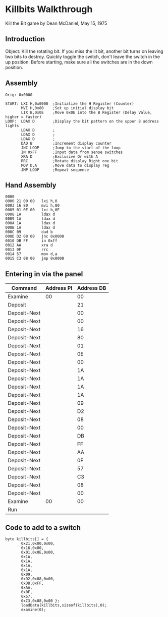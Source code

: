 # Killbits Walkthrough 
Kill the Bit game by Dean McDaniel, May 15, 1975

## Introduction
Object: Kill the rotating bit. If you miss the lit bit, another bit turns on leaving two bits to destroy. Quickly
toggle the switch, don't leave the switch in the up position. Before starting, make sure all the switches are in the down position.

## Assembly

```
Orig: 0x0000

START: LXI H,0x0000  ;Initialize the H Register (Counter)
       MVI H,0x80    ;Set up initial display bit
       LIX B,0x0E    ;Move 0x0E into the B Register (Delay Value, higher = faster)
LOOP:  LDAX D        ;Display the bit pattern on the upper 8 address lights
       LDAX D        ;
       LDAX D        ;
       LDAX D        ;
       DAD B         ;Increment display counter
       JNC LOOP      ;Jump to the start of the loop
       IN 0xFF       ;Input data from sense switches
       XRA D         ;Exclusive Or with A
       RRC           ;Rotate display Right one bit
       MOV D,A       ;Move data to display reg
       JMP LOOP      ;Repeat sequence

```

## Hand Assembly

```
0000
0000 21 00 00   lxi h,0
0003 16 80      mvi h,80
0005 01 0E 00   lxi b,0E
0008 1A         ldax d
0009 1A         ldax d
000A 1A         ldax d
000B 1A         ldax d
000C 09         dad b
000D D2 08 00   jnc 0x0008     
0010 DB FF      in 0xff
0012 AA         xra d
0013 0F         rrc
0014 57         mov d,a
0015 C3 08 00   jmp 0x0008
```

## Entering in via the panel

| Command | Address PI | Address DB |
|---------|------------|------------|
| Examine | 00 | 00 |
| Deposit |  | 21 |
| Deposit-Next |  | 00 |
| Deposit-Next |  | 00 |
| Deposit-Next |  | 16 |
| Deposit-Next |  | 80 |
| Deposit-Next |  | 01 |
| Deposit-Next |  | 0E |
| Deposit-Next |  | 00 |
| Deposit-Next |  | 1A |
| Deposit-Next |  | 1A |
| Deposit-Next |  | 1A |
| Deposit-Next |  | 1A |
| Deposit-Next |  | 09 |
| Deposit-Next |  | D2 |
| Deposit-Next |  | 08 |
| Deposit-Next |  | 00 |
| Deposit-Next |  | DB |
| Deposit-Next |  | FF |
| Deposit-Next |  | AA |
| Deposit-Next |  | 0F |
| Deposit-Next |  | 57 |
| Deposit-Next |  | C3 |
| Deposit-Next |  | 08 |
| Deposit-Next |  | 00 |
| Examine | 00 | 00 |
| Run | | |

## Code to add to a switch
```
byte killbits[] = {
       0x21,0x00,0x00,
       0x16,0x80,
       0x01,0x0E,0x00,
       0x1A,
       0x1A,
       0x1A,
       0x1A,
       0x09,
       0xD2,0x08,0x00,
       0xDB,0xFF,
       0xAA,
       0x0F,
       0x57,
       0xC3,0x08,0x00 };
       loadData(killbits,sizeof(killbits),0);
       examine(0);
```
